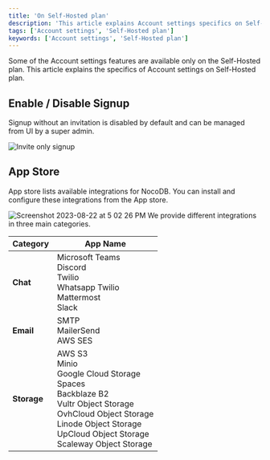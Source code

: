 ```yaml
---
title: 'On Self-Hosted plan'
description: 'This article explains Account settings specifics on Self-Hosted plan.'
tags: ['Account settings', 'Self-Hosted plan']
keywords: ['Account settings', 'Self-Hosted plan']
---
```


Some of the Account settings features are available only on the Self-Hosted plan. This article explains the specifics of Account settings on Self-Hosted plan.

## Enable / Disable Signup
Signup without an invitation is disabled by default and can be managed from UI by a super admin.

![Invite only signup](/img/v2/account-settings/invite-only-sign-up.png)


## App Store

App store lists available integrations for NocoDB. You can install and configure these integrations from the App store.

![Screenshot 2023-08-22 at 5 02 26 PM](https://github.com/nocodb/nocodb/assets/86527202/e739a4b6-6ab6-4ee7-aac3-073d3aaf20ac)
We provide different integrations in three main categories.

|    Category   | App Name                                                                                                                                                                                                                      |
|---------------|-------------------------------------------------------------------------------------------------------------------------------------------------------------------------------------------------------------------------------|
|     **Chat**  | Microsoft Teams <br/> Discord <br/> Twilio <br/> Whatsapp Twilio<br/> Mattermost<br/> Slack                                                                                                                                   |
|     **Email** | SMTP<br/> MailerSend<br/> AWS SES                                                                                                                                                                                             |
|   **Storage** | AWS S3 <br/> Minio <br/> Google Cloud Storage <br/> Spaces <br/> Backblaze B2 <br/> Vultr Object Storage <br/> OvhCloud Object Storage <br/> Linode Object Storage <br/> UpCloud Object Storage <br/> Scaleway Object Storage |
